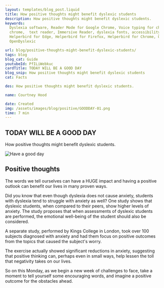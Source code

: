 ```yaml
---
layout: templates/blog_post.liquid
title: How positive thoughts might benefit dyslexic students
description: How positive thoughts might benefit dyslexic students.
keywords:
  Dyslexia software, Reader Mode for Google Chrome, Voice typing for chrome, Text to speech for
  chrome,  text reader, Immersive Reader, dyslexia fonts, accessibility software, dyslexia software,
  Helperbird for Edge, Helperbird for Firefox, Helperbird for Chrome, Opendyslexic for Chrome,
  OpenDyslexic

url: blog/positive-thoughts-might-benefit-dyslexic-students/
tags: blog
blog_cat: Guide
youtubeId: PfILiWebkuc
cardTitle: TODAY WILL BE A GOOD DAY
blog_snip: How positive thoughts might benefit dyslexic students
cat: Facts

des: How positive thoughts might benefit dyslexic students.

name: Courtney Hood

date: Created
img: /assets/images/blog/positive/GOODDAY-01.png
time: 7 min
---
```


## TODAY WILL BE A GOOD DAY

How positive thoughts might benefit dyslexic students.

![Have a good day](/assets/images/blog/positive/GOODDAY-01.png)

## Positive thoughts

The words we tell ourselves can have a HUGE impact and having a positive outlook can benefit our
lives in many proven ways.

Did you know that even though dyslexia does not cause anxiety, students with dyslexia tend to
struggle with anxiety as well? One study shows that dyslexic students, when compared to their peers,
show higher levels of anxiety. The study proposes that when assessments of dyslexic students are
performed, the emotional well-being of the student should also be considered.

A separate study, performed by Kings College in London, took over 100 subjects diagnosed with
anxiety and had them focus on positive outcomes from the topics that caused the subject's worry.

The exercise actually showed significant reductions in anxiety, suggesting that positive thinking
can, perhaps even in small ways, help lessen the toll that negativity takes on our lives.

So on this Monday, as we begin a new week of challenges to face, take a moment to tell yourself some
encouraging words, and imagine a positive outcome for the obstacles ahead.
